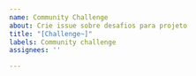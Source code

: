 ```yaml
---
name: Community Challenge
about: Crie issue sobre desafios para projeto
title: "[Challenge~]"
labels: Community challenge
assignees: ''

---
```



